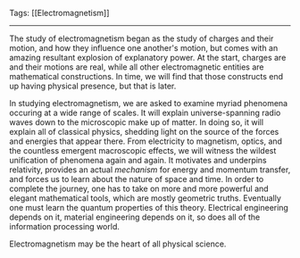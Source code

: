 Tags: [[Electromagnetism]]
___
The study of electromagnetism began as the study of charges and their motion, and how they influence one another's motion, but comes with an amazing resultant explosion of explanatory power. At the start, charges are and their motions are real, while all other electromagnetic entities are mathematical constructions. In time, we will find that those constructs end up having physical presence, but that is later. 

In studying electromagnetism, we are asked to examine myriad phenomena occuring at a wide range of scales. It will explain universe-spanning radio waves down to the microscopic make up of matter. In doing so, it will explain all of classical physics, shedding light on the source of the forces and energies that appear there. From electricity to magnetism, optics, and the countless emergent macroscopic effects, we will witness the wildest unification of phenomena again and again. It motivates and underpins relativity, provides an actual *mechanism* for energy and momentum transfer, and forces us to learn about the nature of space and time. In order to complete the journey, one has to take on more and more powerful and elegant mathematical tools, which are mostly geometric truths. Eventually one must learn the quantum properties of this theory. Electrical engineering depends on it, material engineering depends on it, so does all of the information processing world. 

Electromagnetism may be the heart of all physical science. 